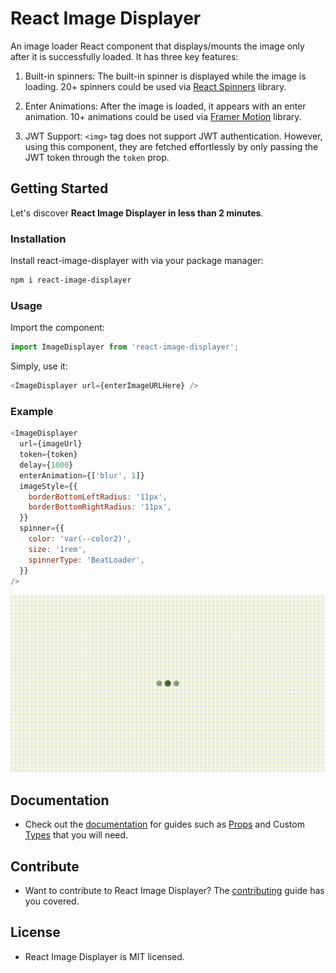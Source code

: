 # React Image Displayer

An image loader React component that displays/mounts the image only after it is successfully loaded. It has three key features:

1. Built-in spinners: The built-in spinner is displayed while the image is loading. 20+ spinners could be used via [React Spinners](https://www.davidhu.io/react-spinners/) library.

2. Enter Animations: After the image is loaded, it appears with an enter animation. 10+ animations could be used via [Framer Motion](https://www.framer.com/motion/) library.

3. JWT Support: `<img>` tag does not support JWT authentication. However, using this component, they are fetched effortlessly by only passing the JWT token through the `token` prop.

## Getting Started

Let's discover **React Image Displayer in less than 2 minutes**.

### Installation

Install react-image-displayer with via your package manager:

```bash
npm i react-image-displayer
```

### Usage

Import the component:

```javascript
import ImageDisplayer from 'react-image-displayer';
```

Simply, use it:

```javascript
<ImageDisplayer url={enterImageURLHere} />
```

### Example

```javascript
<ImageDisplayer
  url={imageUrl}
  token={token}
  delay={1000}
  enterAnimation={['blur', 1]}
  imageStyle={{
    borderBottomLeftRadius: '11px',
    borderBottomRightRadius: '11px',
  }}
  spinner={{
    color: 'var(--color2)',
    size: '1rem',
    spinnerType: 'BeatLoader',
  }}
/>
```

![Result](./react-image-displayer-docs//docs/img/result.gif)

## Documentation

- Check out the [documentation](https://sdenizozturk.github.io/react-image-displayer/) for guides such as [Props](https://sdenizozturk.github.io/react-image-displayer/docs/props-types/props/) and Custom [Types](https://sdenizozturk.github.io/react-image-displayer/docs/props-types/types/) that you will need.

## Contribute

- Want to contribute to React Image Displayer? The [contributing](https://sdenizozturk.github.io/react-image-displayer/docs/contributing) guide has you covered.

## License

- React Image Displayer is MIT licensed.
